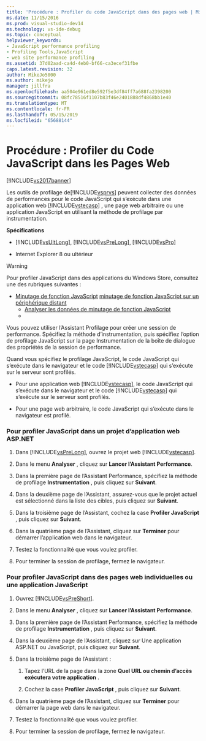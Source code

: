 ```yaml
---
title: 'Procédure : Profiler du code JavaScript dans des pages web | Microsoft Docs'
ms.date: 11/15/2016
ms.prod: visual-studio-dev14
ms.technology: vs-ide-debug
ms.topic: conceptual
helpviewer_keywords:
- JavaScript performance profiling
- Profiling Tools,JavaScript
- web site performance profiling
ms.assetid: 37d02aad-ca4d-4eb0-bf66-ca3ecef31fbe
caps.latest.revision: 32
author: MikeJo5000
ms.author: mikejo
manager: jillfra
ms.openlocfilehash: aa504e961ed8e592f5e3df84ff7a688fa2398200
ms.sourcegitcommit: 08fc78516f1107b83f46e2401888df4868bb1e40
ms.translationtype: MT
ms.contentlocale: fr-FR
ms.lasthandoff: 05/15/2019
ms.locfileid: "65688144"
---
```

# <a name="how-to-profile-javascript-code-in-web-pages"></a>Procédure : Profiler du Code JavaScript dans les Pages Web
[!INCLUDE[vs2017banner](../includes/vs2017banner.md)]

Les outils de profilage de[!INCLUDE[vsprvs](../includes/vsprvs-md.md)] peuvent collecter des données de performances pour le code JavaScript qui s’exécute dans une application web [!INCLUDE[vstecasp](../includes/vstecasp-md.md)] , une page web arbitraire ou une application JavaScript en utilisant la méthode de profilage par instrumentation.  
  
 **Spécifications**  
  
- [!INCLUDE[vsUltLong](../includes/vsultlong-md.md)], [!INCLUDE[vsPreLong](../includes/vsprelong-md.md)], [!INCLUDE[vsPro](../includes/vspro-md.md)]  
  
- Internet Explorer 8 ou ultérieur  
  
> [!WARNING]
> Pour profiler JavaScript dans des applications du Windows Store, consultez une des rubriques suivantes :  
> 
> - [Minutage de fonction JavaScript](https://msdn.microsoft.com/library/b2bf49fc-aea7-4d9c-8fcf-cff8b8dd0c03) [minutage de fonction JavaScript sur un périphérique distant](https://msdn.microsoft.com/library/d78812b6-a97e-46dc-8d99-e724d1d725d8)  
>   - [Analyser les données de minutage de fonction JavaScript](https://msdn.microsoft.com/library/b5aea8d8-36df-47ba-a7ca-95406700ca9b)  
>   - 
  
 Vous pouvez utiliser l’Assistant Profilage pour créer une session de performance. Spécifiez la méthode d’instrumentation, puis spécifiez l’option de profilage JavaScript sur la page Instrumentation de la boîte de dialogue des propriétés de la session de performance.  
  
 Quand vous spécifiez le profilage JavaScript, le code JavaScript qui s’exécute dans le navigateur et le code [!INCLUDE[vstecasp](../includes/vstecasp-md.md)] qui s’exécute sur le serveur sont profilés.  
  
- Pour une application web [!INCLUDE[vstecasp](../includes/vstecasp-md.md)], le code JavaScript qui s’exécute dans le navigateur et le code [!INCLUDE[vstecasp](../includes/vstecasp-md.md)] qui s’exécute sur le serveur sont profilés.  
  
- Pour une page web arbitraire, le code JavaScript qui s’exécute dans le navigateur est profilé.  
  
### <a name="to-profile-javascript-in-an-aspnet-web-application-project"></a>Pour profiler JavaScript dans un projet d’application web ASP.NET  
  
1. Dans [!INCLUDE[vsPreLong](../includes/vsprelong-md.md)], ouvrez le projet web [!INCLUDE[vstecasp](../includes/vstecasp-md.md)].  
  
2. Dans le menu **Analyser** , cliquez sur **Lancer l’Assistant Performance**.  
  
3. Dans la première page de l’Assistant Performance, spécifiez la méthode de profilage **Instrumentation** , puis cliquez sur **Suivant**.  
  
4. Dans la deuxième page de l’Assistant, assurez-vous que le projet actuel est sélectionné dans la liste des cibles, puis cliquez sur **Suivant**.  
  
5. Dans la troisième page de l’Assistant, cochez la case **Profiler JavaScript** , puis cliquez sur **Suivant**.  
  
6. Dans la quatrième page de l’Assistant, cliquez sur **Terminer** pour démarrer l’application web dans le navigateur.  
  
7. Testez la fonctionnalité que vous voulez profiler.  
  
8. Pour terminer la session de profilage, fermez le navigateur.  
  
### <a name="to-profile-javascript-in-individual-web-pages-or-a-javascript-applications"></a>Pour profiler JavaScript dans des pages web individuelles ou une application JavaScript  
  
1. Ouvrez [!INCLUDE[vsPreShort](../includes/vspreshort-md.md)].  
  
2. Dans le menu **Analyser** , cliquez sur **Lancer l’Assistant Performance**.  
  
3. Dans la première page de l’Assistant Performance, spécifiez la méthode de profilage **Instrumentation** , puis cliquez sur **Suivant**.  
  
4. Dans la deuxième page de l’Assistant, cliquez sur Une application ASP.NET ou JavaScript, puis cliquez sur **Suivant**.  
  
5. Dans la troisième page de l’Assistant :  
  
    1. Tapez l’URL de la page dans la zone **Quel URL ou chemin d’accès exécutera votre application** .  
  
    2. Cochez la case **Profiler JavaScript** , puis cliquez sur **Suivant**.  
  
6. Dans la quatrième page de l’Assistant, cliquez sur **Terminer** pour démarrer la page web dans le navigateur.  
  
7. Testez la fonctionnalité que vous voulez profiler.  
  
8. Pour terminer la session de profilage, fermez le navigateur.
